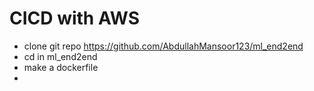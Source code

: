 # CICD with AWS

- clone git repo
https://github.com/AbdullahMansoor123/ml_end2end
- cd in ml_end2end
- make a dockerfile
- 